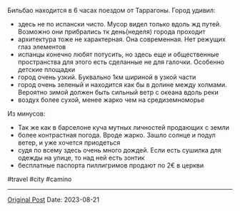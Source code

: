 Бильбао находится в 6 часах поездом от Таррагоны. Город удивил:
- здесь не по испански чисто. Мусор видел только вдоль жд путей. Возможно они прибрались тк день(неделя) города проходит
- архитектура тоже не характерная. Она современная. Нет режущих глаз элементов
- испанцы конечно любят потусить, но здесь еще и общественные пространства для этого есть сделанные не для галочки. Особенно детские площадки 
- город очень узкий. Буквально 1км шириной в узкой части
- город очень зеленый и находится как бы в долине между холмами. Вероятно зимой должен быть сильный ветр с океана вдоль реки
- воздух более сухой, менее жарко чем на средиземноморье

Из минусов:
- Так же как в барселоне куча  мутных личностей продающих с земли
- более контрастная погода. Вроде жарко. Зашло солнце и подул ветер, и уже хочется приодеться
- судя по всему здесь очень много дождей. Если есть сушилка для одежды на улице, то над ней есть зонтик
- бесплатные паспорта пиллигримов продают по 2€ в церкви

#travel #city #camino

---
[Original Post](https://t.me/lev2tarragona/1461)
Date: 2023-08-21
